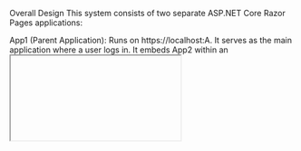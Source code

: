 Overall Design
This system consists of two separate ASP.NET Core Razor Pages applications:

App1 (Parent Application): Runs on https://localhost:A. It serves as the main application where a user logs in. It embeds App2 within an <iframe>. App1 is responsible for user authentication and storing shared session-related data into a Redis distributed cache.

App2 (Embedded Child Application): Runs on https://localhost:B. It is embedded within App1's iframe. App2's role is to receive a session ID from App1, use that ID to fetch shared data from the same Redis distributed cache, and then display that data.

The core idea is to demonstrate secure cross-origin communication and shared state management between two distinct web applications using postMessage for session ID transfer and Redis for shared data persistence.

Critical Points on How Session ID is Transferred to App2
The session ID transfer from App1 to App2 is handled client-side using the window.postMessage() API, which is designed for secure cross-origin communication between windows/frames.

App1's Role: After a successful login, App1's Index.cshtml (the frontend) retrieves the ASP.NET Core session ID (which is also the basis for the Redis key). Once App2's iframe signals it's "ready" (or upon App1's onload), App1 uses postMessage() to send this sessionId to the embedded App2 iframe.

Security: App1 specifies App2's exact origin (https://localhost:B) as the targetOrigin in postMessage() to prevent data leakage to unintended origins.

App2's Role: App2's Index.cshtml (the frontend) has a window.addEventListener('message', ...) that listens for incoming messages.

Security: Crucially, App2 verifies the event.origin of the incoming message against a list of allowedOrigins (which includes https://localhost:A for App1 and https://*.scf.usercontent.goog for the Canvas environment). This prevents App2 from processing messages from untrusted sources.

If the origin is trusted and the message type is SESSION_ID, App2 extracts the session ID.

How Session Data Works in Various Cases
Once App2 receives the session ID, it initiates an AJAX call to its own backend to retrieve the actual shared data from Redis.

Successful Login & Data Storage (App1):

Upon successful testuser login, App1 generates an ASP.NET Core session ID.

It then constructs a unique Redis key (App1_Session_App1_SharedData_{sessionId}) and serializes user data (username, login time, source app) into a JSON string.

This JSON string is stored in Redis using _cache.SetStringAsync().

App2 Requesting Data (Frontend to Backend):

App2's frontend, after receiving the sessionId via postMessage, makes a fetch request to its own Razor Page handler (/Index?handler=RetrieveSessionData&sessionId={sessionId}).

App2 Backend Retrieving from Redis:

The OnGetRetrieveSessionData handler in App2/Pages/Index.cshtml.cs receives the sessionId.

It constructs the exact same Redis key (App1_Session_App1_SharedData_{sessionId}) that App1 used to store the data.

It attempts to retrieve the JSON string from Redis using _cache.GetStringAsync().

Data Found:

If jsonSharedData is successfully retrieved and is not empty, it's deserialized into a dictionary.

The SessionData property of the IndexModel is populated, and a JsonResult containing the data is returned to App2's frontend.

App2's frontend then updates its UI to display the received session ID and the parsed session data.

Data Not Found (404):

If _cache.GetStringAsync() returns null (meaning the key doesn't exist in Redis), the else block is executed.

App2's backend returns a NotFound result (HTTP 404) with a status message "Shared session data not found."

App2's frontend catches this non-OK response and displays an appropriate error message.

JSON Parsing Errors (500):

If data is found in Redis but cannot be deserialized (e.g., malformed JSON), a JsonException is caught.

App2's backend returns a 500 status with a message indicating a parsing error.

General Exceptions (500):

Any other unexpected errors during Redis communication or processing are caught by a general Exception handler.

App2's backend returns a 500 status with the exception message.

Things We Have Fixed to Get This Work in Order
We encountered and resolved several issues to achieve the current working state:

"400 Bad Request" on App1 Login:

Problem: The login form submission was failing with a 400 error.

Fix: Added @Html.AntiForgeryToken() to the App1 login form and [ValidateAntiForgeryToken] attribute to the OnPostAsync method in App1/Pages/Index.cshtml.cs to correctly handle anti-forgery tokens.

"App2 Refused to Connect" / Cross-Origin Issues:

Problem: App1 couldn't embed App2, or postMessage was failing due to cross-origin security policies.

Fixes:

Configured CORS policy in App2/Program.cs (AllowSpecificOrigin) to explicitly allow App1's origin (https://localhost:A) and dynamic Canvas origins (https://*.scf.usercontent.goog).

Ensured iframe src in App1/Pages/Index.cshtml correctly pointed to App2's HTTPS port (https://localhost:B).

Ensured postMessage target origin in App1/Pages/Index.cshtml correctly specified App2's HTTPS port (https://localhost:B).

HTTPS Enforcement and Port Mismatches:

Problem: Applications were defaulting to HTTP ports or using incorrect HTTPS ports, leading to connection failures.

Fixes:

Verified launchSettings.json in both App1 and App2 had correct HTTPS applicationUrl entries (https://localhost:A and https://localhost:B respectively).

Instructed to run applications using dotnet run --launch-profile https to explicitly use HTTPS.

Recommended running dotnet dev-certs https --trust to trust the .NET development certificates.

RedisConnectionException: UnableToConnect / SocketException: An established connection was aborted:

Problem: App1 couldn't connect to Redis or the connection was immediately dropped after establishment. This was due to Redis running in WSL.

Fixes:

Identified the WSL IP address (xxx.xxx.xxx.xxx) and updated ConnectionStrings:RedisConnection in both App1/appsettings.json and App2/appsettings.json to use this IP.

Modified redis.conf in WSL:

Commented out the bind 127.0.0.1 -::1 line to make Redis listen on all interfaces.

Changed protected-mode yes to protected-mode no to allow connections from non-loopback IPs without a password (for development).

"Shared session data not found." (404 Error on App2):

Problem: App1's logs showed it was storing data, but App2 couldn't retrieve it, and redis-cli GET returned (nil).

Fix: Discovered that App1's IDistributedCache was automatically prepending App1_Session_ (from options.InstanceName) to the Redis key. Updated App2/Pages/Index.cshtml.cs to construct the Redis key with this exact prefix (App1_Session_App1_SharedData_{sessionId}) for successful retrieval.

By systematically addressing each of these layers, we've established a fully functional system for sharing session data via Redis between two ASP.NET Core applications embedded in an iframe.
